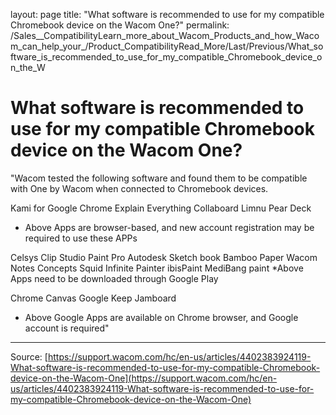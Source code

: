 layout: page
title: "What software is recommended to use for my compatible Chromebook device on the Wacom One?"
permalink: /Sales__CompatibilityLearn_more_about_Wacom_Products_and_how_Wacom_can_help_your_/Product_CompatibilityRead_More/Last/Previous/What_software_is_recommended_to_use_for_my_compatible_Chromebook_device_on_the_W

# What software is recommended to use for my compatible Chromebook device on the Wacom One?

"Wacom tested the following software and found them to be compatible with One by Wacom when connected to Chromebook devices.


Kami for Google Chrome
Explain Everything
Collaboard
Limnu
Pear Deck
* Above Apps are browser-based, and new account registration may be required to use these APPs


Celsys Clip Studio Paint Pro
Autodesk Sketch book
Bamboo Paper
Wacom Notes
Concepts
Squid
Infinite Painter
ibisPaint
MediBang paint
*Above Apps need to be downloaded through Google Play


Chrome Canvas
Google Keep
Jamboard
* Above Google Apps are available on Chrome browser, and Google account is required"

---
Source: [https://support.wacom.com/hc/en-us/articles/4402383924119-What-software-is-recommended-to-use-for-my-compatible-Chromebook-device-on-the-Wacom-One](https://support.wacom.com/hc/en-us/articles/4402383924119-What-software-is-recommended-to-use-for-my-compatible-Chromebook-device-on-the-Wacom-One)
